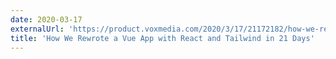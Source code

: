 ```yaml
---
date: 2020-03-17
externalUrl: 'https://product.voxmedia.com/2020/3/17/21172182/how-we-rewrote-a-vue-app-with-react-and-tailwind-in-21-days'
title: 'How We Rewrote a Vue App with React and Tailwind in 21 Days'
---
```

